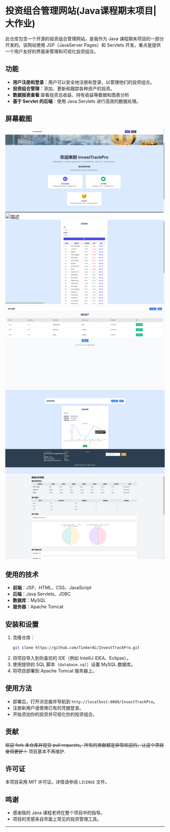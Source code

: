 # 投资组合管理网站(Java课程期末项目|大作业)

此仓库包含一个开源的投资组合管理网站，是我作为 Java 课程期末项目的一部分开发的。该网站使用 JSP（JavaServer Pages）和 Servlets 开发，重点是提供一个用户友好的界面来管理和可视化投资组合。

## 功能

- **用户注册和登录**：用户可以安全地注册和登录，以管理他们的投资组合。
- **投资组合管理**：添加、更新和跟踪各种资产的投资。
- **数据报表查看**:查看投资总收益、持有收益等数据和图表分析
- **基于 Servlet 的后端**：使用 Java Servlets 进行高效的数据处理。

## 屏幕截图
![描述](images/main.png)
![描述](images/login.png)
![描述](images/investment.png)
![描述](images/assets.png)
![描述](images/detail.png)
![描述](images/report.png)


## 使用的技术

- **前端**：JSP、HTML、CSS、JavaScript
- **后端**：Java Servlets、JDBC
- **数据库**：MySQL
- **服务器**：Apache Tomcat

## 安装和设置

1. 克隆仓库：
   ```sh
   git clone https://github.com/TinkerAC/InvestTrackPro.git
   ```
2. 将项目导入到你喜欢的 IDE（例如 IntelliJ IDEA、Eclipse）。
3. 使用提供的 SQL 脚本（`database.sql`）设置 MySQL 数据库。
4. 将项目部署到 Apache Tomcat 服务器上。

## 使用方法
- 部署后，打开浏览器并导航到 `http://localhost:8080/InvestTrackPro`。
- 注册新用户或使用已有的凭据登录。
- 开始添加你的投资并可视化你的投资组合。

## 贡献
~~欢迎 fork 本仓库并提交 pull requests。所有的贡献都是非常欢迎的，让这个项目变得更好！~~
项目基本不再维护.
## 许可证

本项目采用 MIT 许可证。详情请参阅 `LICENSE` 文件。

## 鸣谢

- 感谢我的 Java 课程老师在整个项目中的指导。
- 项目的灵感来自市面上常见的投资管理工具。

---
